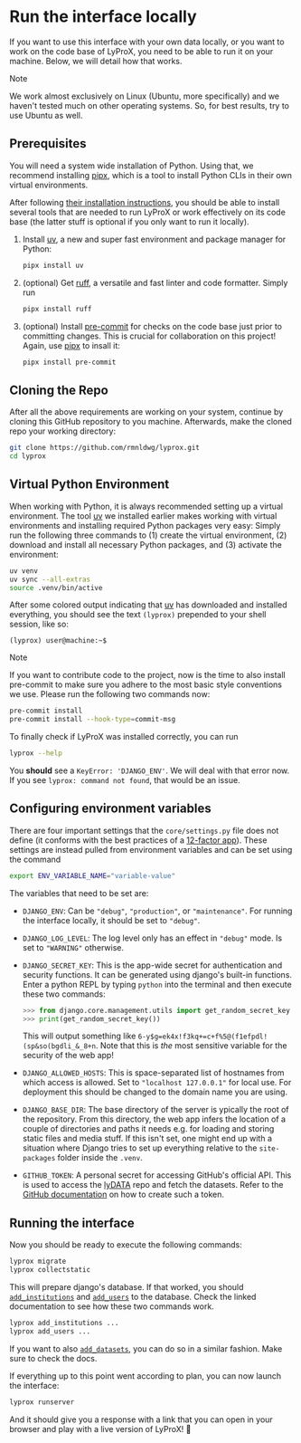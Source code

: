 # Run the interface locally

If you want to use this interface with your own data locally, or you want to work on the code base of LyProX, you need to be able to run it on your machine. Below, we will detail how that works.

> [!NOTE]
> We work almost exclusively on Linux (Ubuntu, more specifically) and we haven't tested much on other operating systems. So, for best results, try to use Ubuntu as well.

## Prerequisites

You will need a system wide installation of Python. Using that, we recommend installing [pipx], which is a tool to install Python CLIs in their own virtual environments.

After following [their installation instructions](https://pipx.pypa.io/stable/installation/), you should be able to install several tools that are needed to run LyProX or work effectively on its code base (the latter stuff is optional if you only want to run it locally).

1. Install [uv], a new and super fast environment and package manager for Python:

   ```bash
   pipx install uv
   ```

2. (optional) Get [ruff], a versatile and fast linter and code formatter. Simply run

   ```bash
   pipx install ruff
   ```

3. (optional) Install [pre-commit] for checks on the code base just prior to committing changes. This is crucial for collaboration on this project! Again, use [pipx] to insall it:

   ```bash
   pipx install pre-commit
   ```

[uv]: https://docs.astral.sh/uv/
[pipx]: https://pipx.pypa.io/stable/
[ruff]: https://docs.astral.sh/ruff/
[pre-commit]: https://pre-commit.com/

## Cloning the Repo

After all the above requirements are working on your system, continue by cloning this GitHub repository to you machine. Afterwards, make the cloned repo your working directory:

```bash
git clone https://github.com/rmnldwg/lyprox.git
cd lyprox
```

## Virtual Python Environment

When working with Python, it is always recommended setting up a virtual environment. The tool [uv] we installed earlier makes working with virtual environments and installing required Python packages very easy: Simply run the following three commands to (1) create the virtual environment, (2) download and install all necessary Python packages, and (3) activate the environment:

```bash
uv venv
uv sync --all-extras
source .venv/bin/active
```

After some colored output indicating that [uv] has downloaded and installed everything, you should see the text `(lyprox)` prepended to your shell session, like so:

```text
(lyprox) user@machine:~$
```

> [!NOTE]
> If you want to contribute code to the project, now is the time to also install pre-commit to make sure you adhere to the most basic style conventions we use. Please run the following two commands now:
>
> ```bash
> pre-commit install
> pre-commit install --hook-type=commit-msg
> ```

To finally check if LyProX was installed correctly, you can run

```bash
lyprox --help
```

You **should** see a `KeyError: 'DJANGO_ENV'`. We will deal with that error now. If you see `lyprox: command not found`, that would be an issue.

## Configuring environment variables

There are four important settings that the `core/settings.py` file does not define (it conforms with the best practices of a [12-factor app]). These settings are instead pulled from environment variables and can be set using the command

```bash
export ENV_VARIABLE_NAME="variable-value"
```

The variables that need to be set are:

- `DJANGO_ENV`: Can be `"debug"`, `"production"`, or `"maintenance"`. For running the interface locally, it should be set to `"debug"`.
- `DJANGO_LOG_LEVEL`: The log level only has an effect in `"debug"` mode. Is set to `"WARNING"` otherwise.
- `DJANGO_SECRET_KEY`: This is the app-wide secret for authentication and security functions. It can be generated using django's built-in functions. Enter a python REPL by typing `python` into the terminal and then execute these two commands:

  ```python
  >>> from django.core.management.utils import get_random_secret_key
  >>> print(get_random_secret_key())
  ```

  This will output something like `6-y$g=ek4x!f3kq+=c+f%5@(f1efpdl!(sp&so(bgdli_&_8+n`. Note that this is *the* most sensitive variable for the security of the web app!

- `DJANGO_ALLOWED_HOSTS`: This is space-separated list of hostnames from which access is allowed. Set to `"localhost 127.0.0.1"` for local use. For deployment this should be changed to the domain name you are using.
- `DJANGO_BASE_DIR`: The base directory of the server is ypically the root of the repository. From this directory, the web app infers the location of a couple of directories and paths it needs e.g. for loading and storing static files and media stuff. If this isn't set, one might end up with a situation where Django tries to set up everything relative to the ``site-packages`` folder inside the ``.venv``.
- `GITHUB_TOKEN`: A personal secret for accessing GitHub's official API. This is used to access the [lyDATA] repo and fetch the datasets. Refer to the [GitHub documentation](https://docs.github.com/en/authentication/keeping-your-account-and-data-secure/managing-your-personal-access-tokens) on how to create such a token.

[12-factor app]: https://12factor.net/
[lyDATA]: https://github.com/rmnldwg/lydata

## Running the interface

Now you should be ready to execute the following commands:

```bash
lyprox migrate
lyprox collectstatic
```

This will prepare django's database. If that worked, you should [`add_institutions`](https://rmnldwg.github.io/lyprox/lyprox.accounts.management.commands.add_institutions.html) and [`add_users`](https://rmnldwg.github.io/lyprox/lyprox.accounts.management.commands.add_users.html) to the database. Check the linked documentation to see how these two commands work.

```bash
lyprox add_institutions ...
lyprox add_users ...
```

If you want to also [`add_datasets`](https://rmnldwg.github.io/lyprox/lyprox.dataexplorer.management.commands.add_datasets.html), you can do so in a similar fashion. Make sure to check the docs.

If everything up to this point went according to plan, you can now launch the interface:

```bash
lyprox runserver
```

And it should give you a response with a link that you can open in your browser and play with a live version of LyProX! 🥳
